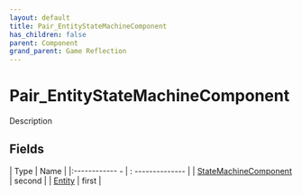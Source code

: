 ```yaml
---
layout: default
title: Pair_EntityStateMachineComponent
has_children: false
parent: Component
grand_parent: Game Reflection
---
```

# Pair_EntityStateMachineComponent
Description 

## Fields
| Type | Name |
|:------------ - | : -------------- |
| [StateMachineComponent](game-reflection/components/state_machine_component.md) | second |
| [Entity](game-reflection/classes/entity.md) | first |
